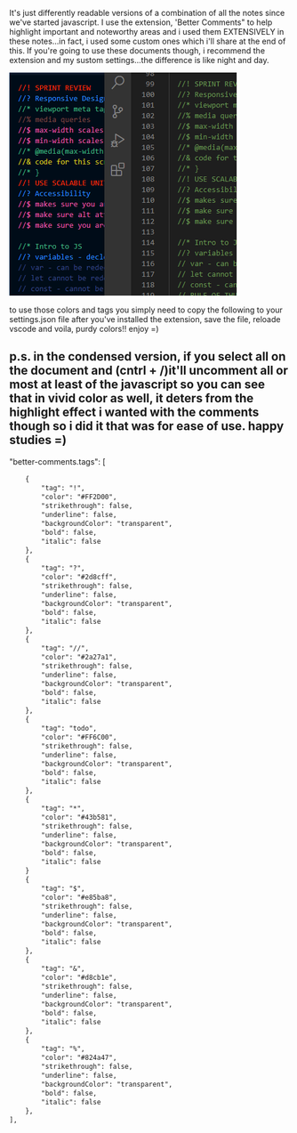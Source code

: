It's just differently readable versions of a combination of all the notes since we've started javascript.  I use the extension, 'Better Comments" to help highlight important and noteworthy areas and i used them EXTENSIVELY in these notes...in fact, i used some custom ones which i'll share at the end of this.  If you're going to use these documents though, i recommend the extension and my sustom settings...the difference is like night and day.

![](/example.png)

to use those colors and tags you simply need to copy the following to your settings.json file after you've installed the extension, save the file, reloade vscode and voila, purdy colors!!  enjoy =)

p.s.  in the condensed version, if you select all on the document and (cntrl + /)it'll uncomment all or most at least of the javascript so you can see that in vivid color as well, it deters from the highlight effect i wanted with the comments though so i did it that was for ease of use.  happy studies =)
---

"better-comments.tags": [

		{
			"tag": "!",
			"color": "#FF2D00",
			"strikethrough": false,
			"underline": false,
			"backgroundColor": "transparent",
			"bold": false,
			"italic": false
		},
		{
			"tag": "?",
			"color": "#2d8cff",
			"strikethrough": false,
			"underline": false,
			"backgroundColor": "transparent",
			"bold": false,
			"italic": false
		},
		{
			"tag": "//",
			"color": "#2a27a1",
			"strikethrough": false,
			"underline": false,
			"backgroundColor": "transparent",
			"bold": false,
			"italic": false
		},
		{
			"tag": "todo",
			"color": "#FF6C00",
			"strikethrough": false,
			"underline": false,
			"backgroundColor": "transparent",
			"bold": false,
			"italic": false
		},
		{
			"tag": "*",
			"color": "#43b581",
			"strikethrough": false,
			"underline": false,
			"backgroundColor": "transparent",
			"bold": false,
			"italic": false
		}
		{
			"tag": "$",
			"color": "#e85ba8",
			"strikethrough": false,
			"underline": false,
			"backgroundColor": "transparent",
			"bold": false,
			"italic": false
		},
		{
			"tag": "&",
			"color": "#d8cb1e",
			"strikethrough": false,
			"underline": false,
			"backgroundColor": "transparent",
			"bold": false,
			"italic": false
		},
		{
			"tag": "%",
			"color": "#824a47",
			"strikethrough": false,
			"underline": false,
			"backgroundColor": "transparent",
			"bold": false,
			"italic": false
		},
	],
